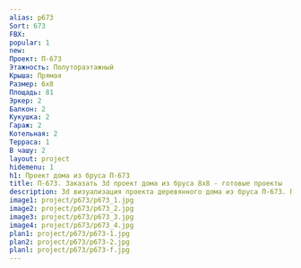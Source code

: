 ```yaml
---
alias: p673
Sort: 673
FBX: 
popular: 1
new: 
Проект: П-673
Этажность: Полутораэтажный
Крыша: Прямая
Размер: 6х8
Площадь: 81
Эркер: 2
Балкон: 2
Кукушка: 2
Гараж: 2
Котельная: 2
Терраса: 1
В чашу: 2
layout: project
hidemenu: 1
h1: Проект дома из бруса П-673
title: П-673. Заказать 3d проект дома из бруса 8х8 - готовые проекты
description: 3d визуализация проекта деревянного дома из бруса П-673. Площадь 81 м2, размер 8х8. Вы можете внести любые изменения в проект.
image1: project/p673/p673_1.jpg
image2: project/p673/p673_2.jpg
image3: project/p673/p673_3.jpg
image4: project/p673/p673_4.jpg
plan1: project/p673/p673-1.jpg
plan2: project/p673/p673-2.jpg
planl: project/p673/p673-f.jpg
---
```

